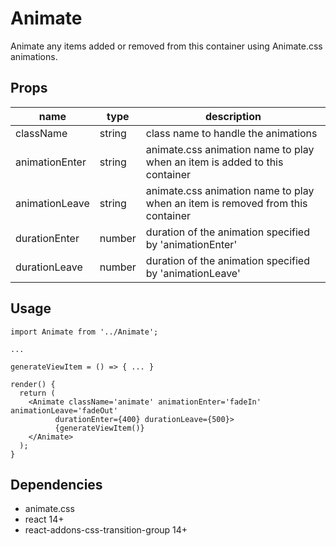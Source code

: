 # Animate
Animate any items added or removed from this container using Animate.css animations.

## Props
| name | type | description |
| ---- | ---- | ---- |
| className | string | class name to handle the animations
| animationEnter | string | animate.css animation name to play when an item is added to this container |
| animationLeave | string | animate.css animation name to play when an item is removed from this container |
| durationEnter | number | duration of the animation specified by 'animationEnter' |
| durationLeave | number | duration of the animation specified by 'animationLeave' |

## Usage
```
import Animate from '../Animate';

...

generateViewItem = () => { ... }

render() {
  return (
    <Animate className='animate' animationEnter='fadeIn' animationLeave='fadeOut'
          durationEnter={400} durationLeave={500}>
          {generateViewItem()}
    </Animate>
  );
}

```


## Dependencies
* animate.css
* react 14+
* react-addons-css-transition-group 14+